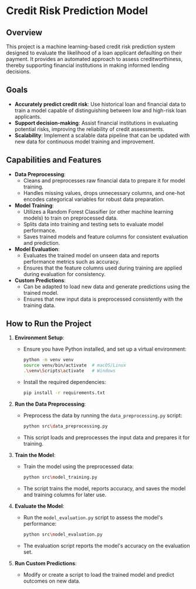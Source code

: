 # Credit Risk Prediction Model

## Overview
This project is a machine learning-based credit risk prediction system designed to evaluate the likelihood of a loan applicant defaulting on their payment. It provides an automated approach to assess creditworthiness, thereby supporting financial institutions in making informed lending decisions.

## Goals
- **Accurately predict credit risk**: Use historical loan and financial data to train a model capable of distinguishing between low and high-risk loan applicants.
- **Support decision-making**: Assist financial institutions in evaluating potential risks, improving the reliability of credit assessments.
- **Scalability**: Implement a scalable data pipeline that can be updated with new data for continuous model training and improvement.

## Capabilities and Features
- **Data Preprocessing**:
  - Cleans and preprocesses raw financial data to prepare it for model training.
  - Handles missing values, drops unnecessary columns, and one-hot encodes categorical variables for robust data preparation.
- **Model Training**:
  - Utilizes a Random Forest Classifier (or other machine learning models) to train on preprocessed data.
  - Splits data into training and testing sets to evaluate model performance.
  - Saves trained models and feature columns for consistent evaluation and prediction.
- **Model Evaluation**:
  - Evaluates the trained model on unseen data and reports performance metrics such as accuracy.
  - Ensures that the feature columns used during training are applied during evaluation for consistency.
- **Custom Predictions**:
  - Can be adapted to load new data and generate predictions using the trained model.
  - Ensures that new input data is preprocessed consistently with the training data.

## How to Run the Project
1. **Environment Setup**:
   - Ensure you have Python installed, and set up a virtual environment:
     ```bash
     python -m venv venv
     source venv/bin/activate  # macOS/Linux
     .\venv\Scripts\activate   # Windows
     ```
   - Install the required dependencies:
     ```bash
     pip install -r requirements.txt
     ```

2. **Run the Data Preprocessing**:
   - Preprocess the data by running the `data_preprocessing.py` script:
     ```bash
     python src\data_preprocessing.py
     ```
   - This script loads and preprocesses the input data and prepares it for training.

3. **Train the Model**:
   - Train the model using the preprocessed data:
     ```bash
     python src\model_training.py
     ```
   - The script trains the model, reports accuracy, and saves the model and training columns for later use.

4. **Evaluate the Model**:
   - Run the `model_evaluation.py` script to assess the model's performance:
     ```bash
     python src\model_evaluation.py
     ```
   - The evaluation script reports the model's accuracy on the evaluation set.

5. **Run Custom Predictions**:
   - Modify or create a script to load the trained model and predict outcomes on new data.
